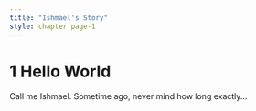 ```yaml
---
title: "Ishmael's Story"
style: chapter page-1
---
```


# **1** Hello World

Call me Ishmael. Sometime ago, never mind how long exactly...